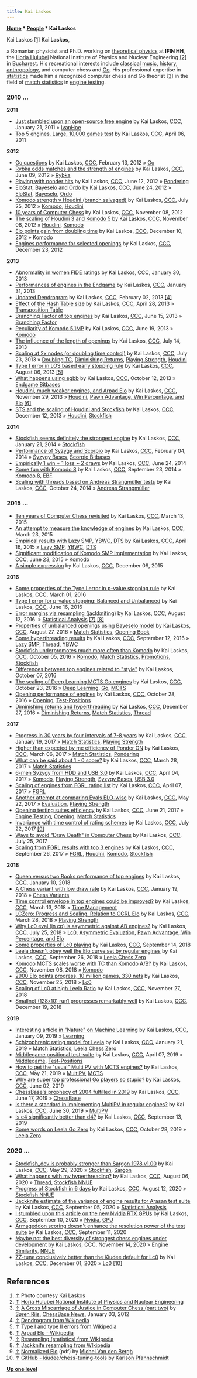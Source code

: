 ```yaml
---
title: Kai Laskos
---
```

**[Home](Home "Home") \* [People](People "People") \* Kai Laskos**



 [](File:KaiLaskos.jpg) Kai Laskos <a id="cite-note-1" href="#cite-ref-1">[1]</a> 
**Kai Laskos**,   

a Romanian physicist and Ph.D. working on [theoretical physics](https://en.wikipedia.org/wiki/Theoretical_physics) at **IFIN HH**, the [Horia Hulubei](https://en.wikipedia.org/wiki/Horia_Hulubei) National Institute of Physics and Nuclear Engineering <a id="cite-note-2" href="#cite-ref-2">[2]</a> in [Bucharest](https://en.wikipedia.org/wiki/Bucharest). 
His recreational interests include [classical music](https://en.wikipedia.org/wiki/Classical_music), [history](https://en.wikipedia.org/wiki/History), [anthropology](https://en.wikipedia.org/wiki/Anthropology), and computer chess and [Go](Go "Go").
His professional expertise in [statistics](https://en.wikipedia.org/wiki/Statistics) made him a recognized computer chess and Go theorist <a id="cite-note-3" href="#cite-ref-3">[3]</a>
in the field of [match statistics](Match_Statistics "Match Statistics") in [engine testing](Engine_Testing "Engine Testing").



### 2010 ...


**2011**



* [Just stumbled upon an open-source free engine](http://www.talkchess.com/forum/viewtopic.php?t=37729) by Kai Laskos, [CCC](CCC "CCC"), January 21, 2011 » [IvanHoe](IvanHoe "IvanHoe")
* [Top 5 engines. Large, 10,000 games test](http://www.talkchess.com/forum/viewtopic.php?t=38677) by Kai Laskos, [CCC](CCC "CCC"), April 06, 2011


**2012**



* [Go questions](http://www.talkchess.com/forum/viewtopic.php?t=42444) by Kai Laskos, [CCC](CCC "CCC"), February 13, 2012 » [Go](Go "Go")
* [Rybka odds matches and the strength of engines](http://www.talkchess.com/forum/viewtopic.php?t=44003) by Kai Laskos, [CCC](CCC "CCC"), June 09, 2012 » [Rybka](Rybka "Rybka")
* [Playing with ponder hits](http://www.talkchess.com/forum/viewtopic.php?t=44037) by Kai Laskos, [CCC](CCC "CCC"), June 12, 2012 » [Pondering](Pondering "Pondering")
* [EloStat, Bayeselo and Ordo](http://www.talkchess.com/forum/viewtopic.php?t=44180) by Kai Laskos, [CCC](CCC "CCC"), June 24, 2012 » [EloStat](index.php?title=EloStat&action=edit&redlink=1 "EloStat (page does not exist)"), [Bayeselo](index.php?title=Bayeselo&action=edit&redlink=1 "Bayeselo (page does not exist)"), [Ordo](index.php?title=Ordo&action=edit&redlink=1 "Ordo (page does not exist)")
* [Komodo strength v Houdini (branch salvaged)](http://www.talkchess.com/forum/viewtopic.php?t=44586) by Kai Laskos, [CCC](CCC "CCC"), July 25, 2012 » [Komodo](Komodo "Komodo"), [Houdini](Houdini "Houdini")
* [10 years of Computer Chess](http://www.talkchess.com/forum/viewtopic.php?t=45902) by Kai Laskos, [CCC](CCC "CCC"), November 08, 2012
* [The scaling of Houdini 3 and Komodo 5](http://www.talkchess.com/forum/viewtopic.php?t=46019) by Kai Laskos, [CCC](CCC "CCC"), November 08, 2012 » [Houdini](Houdini "Houdini"), [Komodo](Komodo "Komodo")
* [Elo points gain from doubling time](http://www.talkchess.com/forum/viewtopic.php?t=46370) by Kai Laskos, [CCC](CCC "CCC"), December 10, 2012 » [Komodo](Komodo "Komodo")
* [Engines performance for selected openings](http://www.talkchess.com/forum/viewtopic.php?t=46551) by Kai Laskos, [CCC](CCC "CCC"), December 23, 2012


**2013**



* [Abnormality in women FIDE ratings](http://www.talkchess.com/forum/viewtopic.php?t=47051) by Kai Laskos, [CCC](CCC "CCC"), January 30, 2013
* [Performances of engines in the Endgame](http://www.talkchess.com/forum/viewtopic.php?t=47060) by Kai Laskos, [CCC](CCC "CCC"), January 31, 2013
* [Updated Dendrogram](http://www.talkchess.com/forum/viewtopic.php?t=47086) by Kai Laskos, [CCC](CCC "CCC"), February 02, 2013 <a id="cite-note-4" href="#cite-ref-4">[4]</a>
* [Effect of the Hash Table size](http://www.talkchess.com/forum/viewtopic.php?t=47872) by Kai Laskos, [CCC](CCC "CCC"), April 28, 2013 » [Transposition Table](Transposition_Table "Transposition Table")
* [Branching Factor of top engines](http://www.talkchess.com/forum/viewtopic.php?t=48281) by Kai Laskos, [CCC](CCC "CCC"), June 15, 2013 » [Branching Factor](Branching_Factor "Branching Factor")
* [Peculiarity of Komodo 5.1MP](http://www.talkchess.com/forum/viewtopic.php?t=48339) by Kai Laskos, [CCC](CCC "CCC"), June 19, 2013 » [Komodo](Komodo "Komodo")
* [The influence of the length of openings](http://www.talkchess.com/forum/viewtopic.php?t=48649) by Kai Laskos, [CCC](CCC "CCC"), July 14, 2013
* [Scaling at 2x nodes (or doubling time control)](http://www.talkchess.com/forum/viewtopic.php?t=48733) by Kai Laskos, [CCC](CCC "CCC"), July 23, 2013 » [Doubling TC](Match_Statistics#DoublingTC "Match Statistics"), [Diminishing Returns](Depth#DiminishingReturns "Depth"), [Playing Strength](Playing_Strength "Playing Strength"), [Houdini](Houdini "Houdini")
* [Type I error in LOS based early stopping rule](http://www.talkchess.com/forum/viewtopic.php?t=48863) by Kai Laskos, [CCC](CCC "CCC"), August 06, 2013 <a id="cite-note-5" href="#cite-ref-5">[5]</a>
* [What happens using egbb](http://www.talkchess.com/forum/viewtopic.php?t=49684) by Kai Laskos, [CCC](CCC "CCC"), October 12, 2013 » [Endgame Bitbases](Endgame_Bitbases "Endgame Bitbases")
* [Houdini, much weaker engines, and Arpad Elo](http://www.talkchess.com/forum/viewtopic.php?t=50266) by Kai Laskos, [CCC](CCC "CCC"), November 29, 2013 » [Houdini](Houdini "Houdini"), [Pawn Advantage, Win Percentage, and Elo](Pawn_Advantage,_Win_Percentage,_and_Elo "Pawn Advantage, Win Percentage, and Elo") <a id="cite-note-6" href="#cite-ref-6">[6]</a>
* [STS and the scaling of Houdini and Stockfish](http://www.talkchess.com/forum/viewtopic.php?t=50452) by Kai Laskos, [CCC](CCC "CCC"), December 12, 2013 » [Houdini](Houdini "Houdini"), [Stockfish](Stockfish "Stockfish")


**2014**



* [Stockfish seems definitely the strongest engine](http://www.talkchess.com/forum/viewtopic.php?t=50989) by Kai Laskos, [CCC](CCC "CCC"), January 21, 2014 » [Stockfish](Stockfish "Stockfish")
* [Performance of Syzygy and Scorpio](http://www.talkchess.com/forum/viewtopic.php?t=51159) by Kai Laskos, [CCC](CCC "CCC"), February 04, 2014 » [Syzygy Bases](Syzygy_Bases "Syzygy Bases"), [Scorpio Bitbases](Scorpio_Bitbases "Scorpio Bitbases")
* [Empirically 1 win + 1 loss ~ 2 draws](http://www.talkchess.com/forum/viewtopic.php?t=52746) by Kai Laskos, [CCC](CCC "CCC"), June 24, 2014
* [Some fun with Komodo 8](http://www.talkchess.com/forum/viewtopic.php?t=53807) by Kai Laskos, [CCC](CCC "CCC"), September 23, 2014 » [Komodo 8](Komodo#8 "Komodo"), [EBF](Branching_Factor#EffectiveBranchingFactor "Branching Factor")
* [Scaling with threads based on Andreas Strangmüller tests](http://www.talkchess.com/forum/viewtopic.php?t=54131) by Kai Laskos, [CCC](CCC "CCC"), October 24, 2014 » [Andreas Strangmüller](Andreas_Strangm%C3%BCller "Andreas Strangmüller")


### 2015 ...


* [Ten years of Computer Chess revisited](http://www.talkchess.com/forum/viewtopic.php?t=55650) by Kai Laskos, [CCC](CCC "CCC"), March 13, 2015
* [An attempt to measure the knowledge of engines](http://www.talkchess.com/forum/viewtopic.php?t=55752) by Kai Laskos, [CCC](CCC "CCC"), March 23, 2015
* [Empirical results with Lazy SMP, YBWC, DTS](http://www.talkchess.com/forum/viewtopic.php?t=56019) by Kai Laskos, [CCC](CCC "CCC"), April 16, 2015 » [Lazy SMP](Lazy_SMP "Lazy SMP"), [YBWC](Young_Brothers_Wait_Concept "Young Brothers Wait Concept"), [DTS](Dynamic_Tree_Splitting "Dynamic Tree Splitting")
* [Significant modification of Komodo SMP implementation](http://www.talkchess.com/forum/viewtopic.php?t=56762) by Kai Laskos, [CCC](CCC "CCC"), June 23, 2015 » [Komodo](Komodo "Komodo")
* [A simple expression](http://www.talkchess.com/forum/viewtopic.php?t=58543) by Kai Laskos, [CCC](CCC "CCC"), December 09, 2015


**2016**



* [Some properties of the Type I error in p-value stopping rule](http://www.talkchess.com/forum/viewtopic.php?t=59406) by Kai Laskos, [CCC](CCC "CCC"), March 01, 2016
* [Type I error for p-value stopping: Balanced and Unbalanced](http://www.talkchess.com/forum/viewtopic.php?t=60508) by Kai Laskos, [CCC](CCC "CCC"), June 16, 2016
* [Error margins via resampling (jackknifing)](http://www.talkchess.com/forum/viewtopic.php?t=61105) by Kai Laskos, [CCC](CCC "CCC"), August 12, 2016  » [Statistical Analysis](Match_Statistics#Statistical_Analysis "Match Statistics") <a id="cite-note-7" href="#cite-ref-7">[7]</a> <a id="cite-note-8" href="#cite-ref-8">[8]</a>
* [Properties of unbalanced openings using Bayeselo model](http://www.talkchess.com/forum/viewtopic.php?t=61245) by Kai Laskos, [CCC](CCC "CCC"), August 27, 2016 » [Match Statistics](Match_Statistics "Match Statistics"), [Opening Book](Opening_Book "Opening Book")
* [Some hyperthreading results](http://www.talkchess.com/forum/viewtopic.php?t=61408) by Kai Laskos, [CCC](CCC "CCC"), September 12, 2016 » [Lazy SMP](Lazy_SMP "Lazy SMP"), [Thread](Thread "Thread"), [YBWC](Young_Brothers_Wait_Concept "Young Brothers Wait Concept")
* [Stockfish underpromotes much more often than Komodo](http://www.talkchess.com/forum/viewtopic.php?t=61601) by Kai Laskos, [CCC](CCC "CCC"), October 05, 2016 » [Komodo](Komodo "Komodo"), [Match Statistics](Match_Statistics "Match Statistics"), [Promotions](Promotions "Promotions"), [Stockfish](Stockfish "Stockfish")
* [Differences between top engines related to "style"](http://www.talkchess.com/forum/viewtopic.php?t=61636) by Kai Laskos, October 07, 2016
* [The scaling of Deep Learning MCTS Go engines](http://www.talkchess.com/forum/viewtopic.php?t=61801) by Kai Laskos, [CCC](CCC "CCC"), October 23, 2016 » [Deep Learning](Deep_Learning "Deep Learning"), [Go](Go "Go"), [MCTS](Monte-Carlo_Tree_Search "Monte-Carlo Tree Search")
* [Opening performance of engines](http://www.talkchess.com/forum/viewtopic.php?t=61858) by Kai Laskos, [CCC](CCC "CCC"), October 28, 2016 » [Opening](Opening "Opening"), [Test-Positions](Test_Positions "Test-Positions")
* [Diminishing returns and hyperthreading](http://www.talkchess.com/forum/viewtopic.php?t=62622) by Kai Laskos, [CCC](CCC "CCC"), December 27, 2016 » [Diminishing Returns](Depth#DiminishingReturns "Depth"), [Match Statistics](Match_Statistics "Match Statistics"), [Thread](Thread "Thread")


**2017**



* [Progress in 30 years by four intervals of 7-8 years](http://www.talkchess.com/forum/viewtopic.php?t=62868) by Kai Laskos, [CCC](CCC "CCC"), January 19, 2017 » [Match Statistics](Match_Statistics "Match Statistics"), [Playing Strength](Playing_Strength "Playing Strength")
* [Higher than expected by me efficiency of Ponder ON](http://www.talkchess.com/forum/viewtopic.php?t=63355) by Kai Laskos, [CCC](CCC "CCC"), March 06, 2017 » [Match Statistics](Match_Statistics "Match Statistics"), [Pondering](Pondering "Pondering")
* [What can be said about 1 - 0 score?](http://www.talkchess.com/forum/viewtopic.php?t=63572) by Kai Laskos, [CCC](CCC "CCC"), March 28, 2017 » [Match Statistics](Match_Statistics "Match Statistics")
* [6-men Syzygy from HDD and USB 3.0](http://www.talkchess.com/forum/viewtopic.php?t=63652) by Kai Laskos, [CCC](CCC "CCC"), April 04, 2017 » [Komodo](Komodo "Komodo"), [Playing Strength](Playing_Strength "Playing Strength"), [Syzygy Bases](Syzygy_Bases "Syzygy Bases"), [USB 3.0](Memory#USB3 "Memory")
* [Scaling of engines from FGRL rating list](http://www.talkchess.com/forum/viewtopic.php?t=63687) by Kai Laskos, [CCC](CCC "CCC"), April 07, 2017 » [FGRL](FGRL "FGRL")
* [Another attempt at comparing Evals ELO-wise](http://www.talkchess.com/forum/viewtopic.php?t=64041) by Kai Laskos, [CCC](CCC "CCC"), May 22, 2017 » [Evaluation](Evaluation "Evaluation"), [Playing Strength](Playing_Strength "Playing Strength")
* [Opening testing suites efficiency](http://www.talkchess.com/forum/viewtopic.php?t=64358) by Kai Laskos, [CCC](CCC "CCC"), June 21, 2017 » [Engine Testing](Engine_Testing "Engine Testing"), [Opening](Opening "Opening"), [Match Statistics](Match_Statistics "Match Statistics")
* [Invariance with time control of rating schemes](http://www.talkchess.com/forum/viewtopic.php?t=64683) by Kai Laskos, [CCC](CCC "CCC"), July 22, 2017 <a id="cite-note-9" href="#cite-ref-9">[9]</a>
* [Ways to avoid "Draw Death" in Computer Chess](http://www.talkchess.com/forum/viewtopic.php?t=64719) by Kai Laskos, [CCC](CCC "CCC"), July 25, 2017
* [Scaling from FGRL results with top 3 engines](http://www.talkchess.com/forum/viewtopic.php?t=65288) by Kai Laskos, [CCC](CCC "CCC"), September 26, 2017 » [FGRL](FGRL "FGRL"), [Houdini](Houdini "Houdini"), [Komodo](Komodo "Komodo"), [Stockfish](Stockfish "Stockfish")


**2018**



* [Queen versus two Rooks performance of top engines](http://www.talkchess.com/forum3/viewtopic.php?f=2&t=66293) by Kai Laskos, [CCC](CCC "CCC"), January 10, 2018
* [A Chess variant with low draw rate](http://www.talkchess.com/forum/viewtopic.php?t=66364) by Kai Laskos, [CCC](CCC "CCC"), January 19, 2018 » [Chess Variants](Games#ChessVariants "Games")
* [Time control envelope in top engines could be improved?](http://www.talkchess.com/forum/viewtopic.php?t=66821) by Kai Laskos, [CCC](CCC "CCC"), March 13, 2018 » [Time Management](Time_Management "Time Management")
* [LCZero: Progress and Scaling. Relation to CCRL Elo](http://www.talkchess.com/forum/viewtopic.php?t=66945) by Kai Laskos, [CCC](CCC "CCC"), March 28, 2018 » [Playing Strength](Playing_Strength "Playing Strength")
* [Why Lc0 eval (in cp) is asymmetric against AB engines?](http://www.talkchess.com/forum3/viewtopic.php?f=2&t=68072) by Kai Laskos, [CCC](CCC "CCC"), July 25, 2018 » [Lc0](Leela_Chess_Zero#Lc0 "Leela Chess Zero"), [Asymmetric Evaluation](Asymmetric_Evaluation "Asymmetric Evaluation"), [Pawn Advantage, Win Percentage, and Elo](Pawn_Advantage,_Win_Percentage,_and_Elo "Pawn Advantage, Win Percentage, and Elo")
* [Some properties of Lc0 playing](http://www.talkchess.com/forum3/viewtopic.php?f=2&t=68441) by Kai Laskos, [CCC](CCC "CCC"), September 14, 2018
* [Leela doesn't obey well the Elo curve set by regular engines](http://www.talkchess.com/forum3/viewtopic.php?f=2&t=68517) by Kai Laskos, [CCC](CCC "CCC"), September 26, 2018 » [Leela Chess Zero](Leela_Chess_Zero "Leela Chess Zero")
* [Komodo MCTS scales worse with TC than Komodo A/B?](http://www.talkchess.com/forum3/viewtopic.php?f=2&t=68875) by Kai Laskos, [CCC](CCC "CCC"), November 08, 2018 » [Komodo](Komodo "Komodo")
* [2900 Elo points progress, 10 million games, 330 nets](http://www.talkchess.com/forum3/viewtopic.php?f=2&t=69045) by Kai Laskos, [CCC](CCC "CCC"), November 25, 2018 » [Lc0](Leela_Chess_Zero#Lc0 "Leela Chess Zero")
* [Scaling of Lc0 at high Leela Ratio](http://www.talkchess.com/forum3/viewtopic.php?f=2&t=69068) by Kai Laskos, [CCC](CCC "CCC"), November 27, 2018
* [Smallnet (128x10) run1 progresses remarkably well](http://www.talkchess.com/forum3/viewtopic.php?f=2&t=69318) by Kai Laskos, [CCC](CCC "CCC"), December 19, 2018


**2019**



* [Interesting article in "Nature" on Machine Learning](http://www.talkchess.com/forum3/viewtopic.php?f=7&t=69536) by Kai Laskos, [CCC](CCC "CCC"), January 09, 2019 » [Learning](Learning "Learning")
* [Schizophrenic rating model for Leela](http://www.talkchess.com/forum3/viewtopic.php?f=2&t=69672) by Kai Laskos, [CCC](CCC "CCC"), January 21, 2019 » [Match Statistics](Match_Statistics "Match Statistics"), [Leela Chess Zero](Leela_Chess_Zero "Leela Chess Zero")
* [Middlegame positional test-suite](http://www.talkchess.com/forum3/viewtopic.php?f=2&t=70438) by Kai Laskos, [CCC](CCC "CCC"), April 07, 2019 » [Middlegame](Middlegame "Middlegame"), [Test-Positions](Test_Positions "Test-Positions")
* [How to get the "usual" Multi PV with MCTS engines?](http://www.talkchess.com/forum3/viewtopic.php?f=2&t=70788) by Kai Laskos, [CCC](CCC "CCC"), May 21, 2019 » [MultiPV](Principal_Variation#MultiPV "Principal Variation"), [MCTS](Monte-Carlo_Tree_Search "Monte-Carlo Tree Search")
* [Why are super top professional Go players so stupid?](http://www.talkchess.com/forum3/viewtopic.php?f=2&t=70899) by Kai Laskos, [CCC](CCC "CCC"), June 02, 2019
* [ChessBase's prophecy of 2004 fulfilled in 2019](http://www.talkchess.com/forum3/viewtopic.php?f=2&t=71025) by Kai Laskos, [CCC](CCC "CCC"), June 17, 2019 » [ChessBase](ChessBase "ChessBase")
* [Is there a standard in implementing MultiPV in regular engines?](http://www.talkchess.com/forum3/viewtopic.php?f=2&t=71146) by Kai Laskos, [CCC](CCC "CCC"), June 30, 2019 » [MultiPV](Principal_Variation#MultiPV "Principal Variation")
* [Is e4 significantly better than d4?](http://www.talkchess.com/forum3/viewtopic.php?f=2&t=71812) by Kai Laskos, [CCC](CCC "CCC"), September 13, 2019
* [Some words on Leela Go Zero](http://www.talkchess.com/forum3/viewtopic.php?f=2&t=72197) by Kai Laskos, [CCC](CCC "CCC"), October 28, 2019 » [Leela Zero](index.php?title=Leela_Zero&action=edit&redlink=1 "Leela Zero (page does not exist)")


### 2020 ...


* [Stockfish\_dev is probably stronger than Sargon 1978 v1.00](http://www.talkchess.com/forum3/viewtopic.php?f=2&t=74037) by Kai Laskos, [CCC](CCC "CCC"), May 29, 2020 » [Stockfish](Stockfish "Stockfish"), [Sargon](Sargon "Sargon")
* [What happens with my hyperthreading?](http://www.talkchess.com/forum3/viewtopic.php?f=2&t=74705) by Kai Laskos, [CCC](CCC "CCC"), August 06, 2020 » [Thread](Thread "Thread"), [Stockfish NNUE](Stockfish_NNUE "Stockfish NNUE")
* [Progress of Stockfish in 6 days](http://www.talkchess.com/forum3/viewtopic.php?f=2&t=74765) by Kai Laskos, [CCC](CCC "CCC"), August 12, 2020 » [Stockfish NNUE](Stockfish_NNUE "Stockfish NNUE")
* [Jackknife estimate of the variance of engine results for Arasan test suite](http://www.talkchess.com/forum3/viewtopic.php?f=2&t=75006) by Kai Laskos, [CCC](CCC "CCC"), September 05, 2020 » [Statistical Analysis](Match_Statistics#Statistical_Analysis "Match Statistics")
* [I stumbled upon this article on the new Nvidia RTX GPUs](http://www.talkchess.com/forum3/viewtopic.php?f=2&t=75073) by Kai Laskos, [CCC](CCC "CCC"), September 10, 2020 » [Nvidia](Nvidia "Nvidia"), [GPU‎](GPU "GPU")
* [Armageddon scoring doesn't enhance the resolution power of the test suite](http://www.talkchess.com/forum3/viewtopic.php?f=2&t=75080) by Kai Laskos, [CCC](CCC "CCC"), September 11, 2020
* [Maybe not the best diversity of strongest chess engines under development](http://www.talkchess.com/forum3/viewtopic.php?f=2&t=75797) by Kai Laskos, [CCC](CCC "CCC"), November 14, 2020 » [Engine Similarity](Engine_Similarity "Engine Similarity"), [NNUE](NNUE "NNUE")
* [ZZ-tune conclusively better than the Kiudee default for Lc0](http://www.talkchess.com/forum3/viewtopic.php?f=2&t=75950) by Kai Laskos, [CCC](CCC "CCC"), December 01, 2020 » [Lc0](Leela_Chess_Zero#Lc0 "Leela Chess Zero") <a id="cite-note-10" href="#cite-ref-10">[10]</a>


## References


1. <a id="cite-ref-1" href="#cite-note-1">↑</a> Photo courtesy Kai Laskos
2. <a id="cite-ref-2" href="#cite-note-2">↑</a> [Horia Hulubei National Institute of Physics and Nuclear Engineering](https://www.nipne.ro/about/history/)
3. <a id="cite-ref-3" href="#cite-note-3">↑</a> [A Gross Miscarriage of Justice in Computer Chess (part two)](https://en.chessbase.com/post/a-gro-miscarriage-of-justice-in-computer-che-part-two) by [Søren Riis](S%C3%B8ren_Riis "Søren Riis"), [ChessBase News](ChessBase "ChessBase"), January 03, 2012
4. <a id="cite-ref-4" href="#cite-note-4">↑</a> [Dendrogram from Wikipedia](https://en.wikipedia.org/wiki/Dendrogram)
5. <a id="cite-ref-5" href="#cite-note-5">↑</a> [Type I and type II errors from Wikipedia](https://en.wikipedia.org/wiki/Type_I_and_type_II_errors)
6. <a id="cite-ref-6" href="#cite-note-6">↑</a> [Arpad Elo - Wikipedia](https://en.wikipedia.org/wiki/Arpad_Elo)
7. <a id="cite-ref-7" href="#cite-note-7">↑</a> [Resampling (statistics) from Wikipedia](https://en.wikipedia.org/wiki/Resampling_(statistics))
8. <a id="cite-ref-8" href="#cite-note-8">↑</a> [Jackknife resampling from WIkipedia](https://en.wikipedia.org/wiki/Jackknife_resampling)
9. <a id="cite-ref-9" href="#cite-note-9">↑</a> [Normalized Elo](http://hardy.uhasselt.be/Toga/normalized_elo.pdf) (pdf) by [Michel Van den Bergh](Michel_Van_den_Bergh "Michel Van den Bergh")
10. <a id="cite-ref-10" href="#cite-note-10">↑</a> [GitHub - kiudee/chess-tuning-tools](https://github.com/kiudee/chess-tuning-tools) by [Karlson Pfannschmidt](Karlson_Pfannschmidt "Karlson Pfannschmidt")

**[Up one level](People "People")**







 
